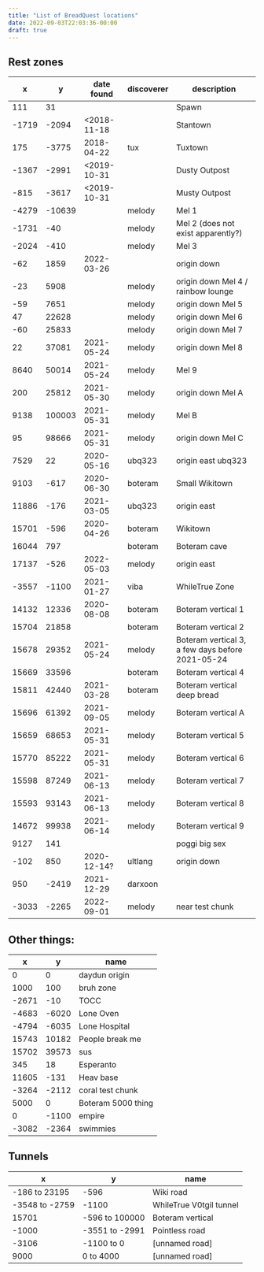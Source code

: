 ```yaml
---
title: "List of BreadQuest locations"
date: 2022-09-03T22:03:36-00:00
draft: true
---
```


## Rest zones

x | y | date found | discoverer | description
---|---|---|---|---
111 | 31 | | | Spawn
-1719 | -2094 | <2018-11-18 | | Stantown
175 | -3775 | 2018-04-22 | tux | Tuxtown
-1367 | -2991 | <2019-10-31 | | Dusty Outpost
-815 | -3617 | <2019-10-31 | | Musty Outpost
-4279 | -10639 |  | melody | Mel 1
-1731 | -40 |  | melody | Mel 2 (does not exist apparently?)
-2024 | -410 |  | melody | Mel 3
-62 | 1859 | 2022-03-26 | | origin down
-23 | 5908 |  | melody | origin down  Mel 4 / rainbow lounge
-59 | 7651 |  | melody | origin down  Mel 5
47 | 22628 |  | melody | origin down  Mel 6
-60 | 25833 |  | melody | origin down  Mel 7
22 | 37081 | 2021-05-24 | melody | origin down  Mel 8
8640 | 50014 | 2021-05-24 | melody | Mel 9
200 | 25812 | 2021-05-30 | melody | origin down  Mel A
9138 | 100003 | 2021-05-31 | melody | Mel B
95 | 98666 | 2021-05-31 | melody | origin down  Mel C
7529 | 22 | 2020-05-16 | ubq323 | origin east ubq323
9103 | -617 | 2020-06-30 | boteram | Small Wikitown
11886 | -176 | 2021-03-05 | ubq323 | origin east
15701 | -596 | 2020-04-26 | boteram | Wikitown
16044 | 797 |  | boteram | Boteram cave
17137 | -526 | 2022-05-03 | melody | origin east
-3557 | -1100 | 2021-01-27 | viba | WhileTrue Zone
14132 | 12336 | 2020-08-08 | boteram | Boteram vertical 1
15704 | 21858 |  | boteram | Boteram vertical 2
15678 | 29352 | 2021-05-24 | melody | Boteram vertical 3, a few days before 2021-05-24
15669 | 33596 |  | boteram | Boteram vertical 4
15811 | 42440 | 2021-03-28 | boteram | Boteram vertical deep bread
15696 | 61392 | 2021-09-05 | melody | Boteram vertical A
15659 | 68653 | 2021-05-31 | melody | Boteram vertical 5
15770 | 85222 | 2021-05-31 | melody | Boteram vertical 6
15598 | 87249 | 2021-06-13 | melody | Boteram vertical 7
15593 | 93143 | 2021-06-13 | melody | Boteram vertical 8
14672 | 99938 | 2021-06-14 | melody | Boteram vertical 9
9127 | 141 |  | | poggi big sex
-102 | 850 | 2020-12-14? | ultlang | origin down
950 | -2419 | 2021-12-29 | darxoon |
-3033 | -2265 | 2022-09-01 | melody | near test chunk

## Other things:

x | y | name
---|---|---
0 | 0 | daydun origin
1000 | 100 | bruh zone
-2671 | -10 | TOCC
-4683 | -6020 | Lone Oven
-4794 | -6035 | Lone Hospital
15743 | 10182 | People break me
15702 | 39573 | sus
345 | 18 | Esperanto
11605 | -131 | Heav base
-3264 | -2112 | coral test chunk
5000 | 0 | Boteram 5000 thing
0 | -1100 | empire
-3082 | -2364 | swimmies

## Tunnels

x | y | name
---|---|---
-186 to 23195 | -596 | Wiki road
-3548 to -2759 | -1100 | WhileTrue V0tgil tunnel
15701 | -596 to 100000  | Boteram vertical
-1000 | -3551 to -2991 | Pointless road
-3106 | -1100 to 0 | [unnamed road]
9000 | 0 to 4000 | [unnamed road]

